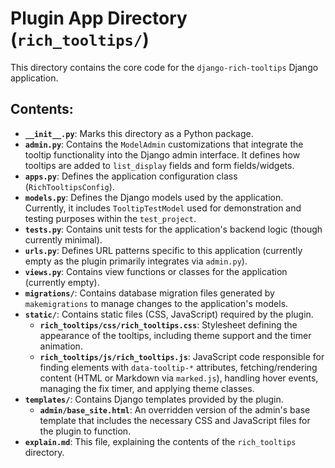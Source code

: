 # Plugin App Directory (`rich_tooltips/`)

This directory contains the core code for the `django-rich-tooltips` Django application.

## Contents:

*   **`__init__.py`**: Marks this directory as a Python package.
*   **`admin.py`**: Contains the `ModelAdmin` customizations that integrate the tooltip functionality into the Django admin interface. It defines how tooltips are added to `list_display` fields and form fields/widgets.
*   **`apps.py`**: Defines the application configuration class (`RichTooltipsConfig`).
*   **`models.py`**: Defines the Django models used by the application. Currently, it includes `TooltipTestModel` used for demonstration and testing purposes within the `test_project`.
*   **`tests.py`**: Contains unit tests for the application's backend logic (though currently minimal).
*   **`urls.py`**: Defines URL patterns specific to this application (currently empty as the plugin primarily integrates via `admin.py`).
*   **`views.py`**: Contains view functions or classes for the application (currently empty).
*   **`migrations/`**: Contains database migration files generated by `makemigrations` to manage changes to the application's models.
*   **`static/`**: Contains static files (CSS, JavaScript) required by the plugin.
    *   **`rich_tooltips/css/rich_tooltips.css`**: Stylesheet defining the appearance of the tooltips, including theme support and the timer animation.
    *   **`rich_tooltips/js/rich_tooltips.js`**: JavaScript code responsible for finding elements with `data-tooltip-*` attributes, fetching/rendering content (HTML or Markdown via `marked.js`), handling hover events, managing the fix timer, and applying theme classes.
*   **`templates/`**: Contains Django templates provided by the plugin.
    *   **`admin/base_site.html`**: An overridden version of the admin's base template that includes the necessary CSS and JavaScript files for the plugin to function.
*   **`explain.md`**: This file, explaining the contents of the `rich_tooltips` directory.

